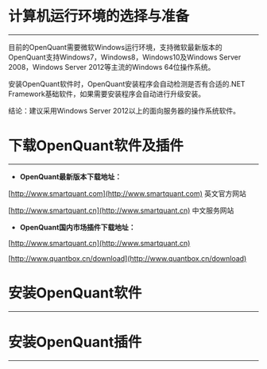 # 计算机运行环境的选择与准备

---

目前的OpenQuant需要微软Windows运行环境，支持微软最新版本的OpenQuant支持Windows7，Windows8，Windows10及Windows Server 2008，Windows Server 2012等主流的Windows 64位操作系统。  

安装OpenQuant软件时，OpenQuant安装程序会自动检测是否有合适的.NET Framework基础软件，如果需要安装程序会自动进行升级安装。



结论：建议采用Windows Server 2012以上的面向服务器的操作系统软件。

# 

# 下载OpenQuant软件及插件

---

* **OpenQuant最新版本下载地址：**

[http://www.smartquant.com](http://www.smartquant.com) 英文官方网站

[http://www.smartquant.cn](http://www.smartquant.cn)   中文服务网站

* **OpenQuant国内市场插件下载地址：**

[http://www.smartquant.cn](http://www.smartquant.cn)

[http://www.quantbox.cn/download](http://www.quantbox.cn/download)

# 安装OpenQuant软件

---

# 

# 

# 

# 安装OpenQuant插件

---



